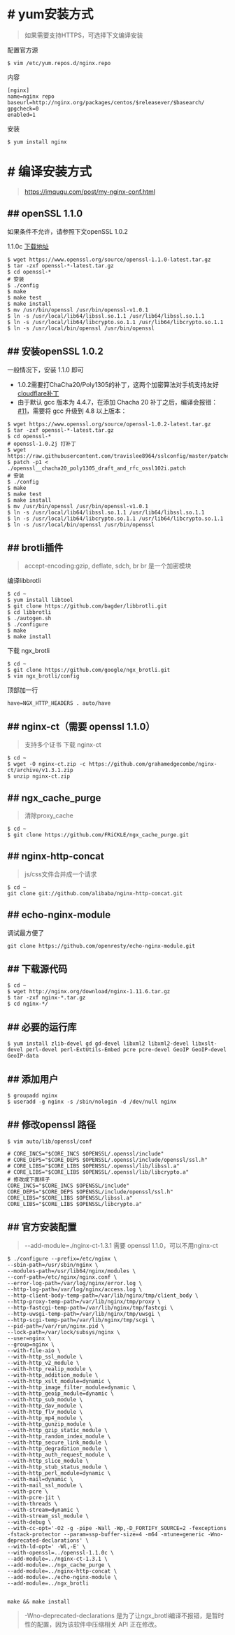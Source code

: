 # # yum安装方式
> 如果需要支持HTTPS，可选择下文编译安装

配置官方源
```
$ vim /etc/yum.repos.d/nginx.repo
```
内容
```
[nginx]
name=nginx repo
baseurl=http://nginx.org/packages/centos/$releasever/$basearch/
gpgcheck=0
enabled=1
```
安装
```
$ yum install nginx
```

# # 编译安装方式
> https://imququ.com/post/my-nginx-conf.html

## ## openSSL 1.1.0
如果条件不允许，请参照下文openSSL 1.0.2

1.1.0c [下载地址](https://www.openssl.org/source/openssl-1.1.0-latest.tar.gz "下载地址")
```
$ wget https://www.openssl.org/source/openssl-1.1.0-latest.tar.gz
$ tar -zxf openssl-*-latest.tar.gz
$ cd openssl-*
# 安装
$ ./config
$ make
$ make test
$ make install
$ mv /usr/bin/openssl /usr/bin/openssl-v1.0.1
$ ln -s /usr/local/lib64/libssl.so.1.1 /usr/lib64/libssl.so.1.1
$ ln -s /usr/local/lib64/libcrypto.so.1.1 /usr/lib64/libcrypto.so.1.1
$ ln -s /usr/local/bin/openssl /usr/bin/openssl
```
## ## 安装openSSL 1.0.2
一般情况下，安装 1.1.0 即可

- 1.0.2需要打ChaCha20/Poly1305的补丁，这两个加密算法对手机支持友好  [cloudflare补丁](https://github.com/travislee8964/sslconfig/tree/master/patches "cloudflare补丁")
- 由于默认 gcc 版本为 4.4.7，在添加 Chacha 20 补丁之后，编译会报错：[#11](https://github.com/cloudflare/sslconfig/issues/11 "#11")，需要将 gcc 升级到 4.8 以上版本：

```
$ wget https://www.openssl.org/source/openssl-1.0.2-latest.tar.gz
$ tar -zxf openssl-*-latest.tar.gz
$ cd openssl-*
# openssl-1.0.2j 打补丁
$ wget https://raw.githubusercontent.com/travislee8964/sslconfig/master/patches/openssl__chacha20_poly1305_draft_and_rfc_ossl102i.patch
$ patch -p1 < ./openssl__chacha20_poly1305_draft_and_rfc_ossl102i.patch 
# 安装
$ ./config
$ make
$ make test
$ make install
$ mv /usr/bin/openssl /usr/bin/openssl-v1.0.1
$ ln -s /usr/local/lib64/libssl.so.1.1 /usr/lib64/libssl.so.1.1
$ ln -s /usr/local/lib64/libcrypto.so.1.1 /usr/lib64/libcrypto.so.1.1
$ ln -s /usr/local/bin/openssl /usr/bin/openssl
```

## ## brotli插件
> accept-encoding:gzip, deflate, sdch, br
> br 是一个加密模块

编译libbrotli
```
$ cd ~
$ yum install libtool
$ git clone https://github.com/bagder/libbrotli.git
$ cd libbrotli
$ ./autogen.sh
$ ./configure
$ make
$ make install
```
下载 ngx_brotli
```
$ cd ~
$ git clone https://github.com/google/ngx_brotli.git
$ vim ngx_brotli/config
```
顶部加一行
```
have=NGX_HTTP_HEADERS . auto/have
```
## ## nginx-ct（需要 openssl 1.1.0）
> 支持多个证书
下载 nginx-ct

```
$ cd ~
$ wget -O nginx-ct.zip -c https://github.com/grahamedgecombe/nginx-ct/archive/v1.3.1.zip
$ unzip nginx-ct.zip
```

## ## ngx_cache_purge
> 清除proxy_cache

```
$ cd ~
$ git clone https://github.com/FRiCKLE/ngx_cache_purge.git
```

## ## nginx-http-concat
> js/css文件合并成一个请求

```
$ cd ~
git clone git://github.com/alibaba/nginx-http-concat.git
```
## ## echo-nginx-module
调试最方便了
```
git clone https://github.com/openresty/echo-nginx-module.git
```

## ## 下载源代码
```
$ cd ~
$ wget http://nginx.org/download/nginx-1.11.6.tar.gz
$ tar -zxf nginx-*.tar.gz
$ cd nginx-*/
```

## ## 必要的运行库
```
$ yum install zlib-devel gd gd-devel libxml2 libxml2-devel libxslt-devel perl-devel perl-ExtUtils-Embed pcre pcre-devel GeoIP GeoIP-devel GeoIP-data 
```
## ## 添加用户
```
$ groupadd nginx
$ useradd -g nginx -s /sbin/nologin -d /dev/null nginx
```
## ## 修改openssl 路径
```
$ vim auto/lib/openssl/conf
```
```
# CORE_INCS="$CORE_INCS $OPENSSL/.openssl/include"  
# CORE_DEPS="$CORE_DEPS $OPENSSL/.openssl/include/openssl/ssl.h"  
# CORE_LIBS="$CORE_LIBS $OPENSSL/.openssl/lib/libssl.a"  
# CORE_LIBS="$CORE_LIBS $OPENSSL/.openssl/lib/libcrypto.a"  
# 修改成下面样子  
CORE_INCS="$CORE_INCS $OPENSSL/include"  
CORE_DEPS="$CORE_DEPS $OPENSSL/include/openssl/ssl.h"  
CORE_LIBS="$CORE_LIBS $OPENSSL/libssl.a"  
CORE_LIBS="$CORE_LIBS $OPENSSL/libcrypto.a"  
```
## ## 官方安装配置
> --add-module=./nginx-ct-1.3.1 需要 openssl 1.1.0，可以不用nginx-ct

```
$ ./configure --prefix=/etc/nginx \
--sbin-path=/usr/sbin/nginx \
--modules-path=/usr/lib64/nginx/modules \
--conf-path=/etc/nginx/nginx.conf \
--error-log-path=/var/log/nginx/error.log \
--http-log-path=/var/log/nginx/access.log \
--http-client-body-temp-path=/var/lib/nginx/tmp/client_body \
--http-proxy-temp-path=/var/lib/nginx/tmp/proxy \
--http-fastcgi-temp-path=/var/lib/nginx/tmp/fastcgi \
--http-uwsgi-temp-path=/var/lib/nginx/tmp/uwsgi \
--http-scgi-temp-path=/var/lib/nginx/tmp/scgi \
--pid-path=/var/run/nginx.pid \
--lock-path=/var/lock/subsys/nginx \
--user=nginx \
--group=nginx \
--with-file-aio \
--with-http_ssl_module \
--with-http_v2_module \
--with-http_realip_module \
--with-http_addition_module \
--with-http_xslt_module=dynamic \
--with-http_image_filter_module=dynamic \
--with-http_geoip_module=dynamic \
--with-http_sub_module \
--with-http_dav_module \
--with-http_flv_module \
--with-http_mp4_module \
--with-http_gunzip_module \
--with-http_gzip_static_module \
--with-http_random_index_module \
--with-http_secure_link_module \
--with-http_degradation_module \
--with-http_auth_request_module \
--with-http_slice_module \
--with-http_stub_status_module \
--with-http_perl_module=dynamic \
--with-mail=dynamic \
--with-mail_ssl_module \
--with-pcre \
--with-pcre-jit \
--with-threads \
--with-stream=dynamic \
--with-stream_ssl_module \
--with-debug \
--with-cc-opt='-O2 -g -pipe -Wall -Wp,-D_FORTIFY_SOURCE=2 -fexceptions -fstack-protector --param=ssp-buffer-size=4 -m64 -mtune=generic -Wno-deprecated-declarations' \
--with-ld-opt=' -Wl,-E' \
--with-openssl=../openssl-1.1.0c \
--add-module=../nginx-ct-1.3.1 \
--add-module=../ngx_cache_purge \
--add-module=../nginx-http-concat \
--add-module=../echo-nginx-module \
--add-module=../ngx_brotli


make && make install
```
> -Wno-deprecated-declarations 是为了让ngx_brotli编译不报错，是暂时性的配置，因为该软件中压缩相关 API 正在修改。
